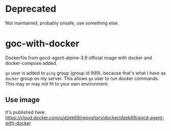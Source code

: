 # Deprecated

Not maintained, probably unsafe, use something else.

# goc-with-docker

Dockerfile from gocd-agent-alpine-3.9 official image with docker and docker-compose added.

`go` user is added to `ping` group (group id 999), because that's what I have as `docker` group on my server.
This allows `go` user to run docker commands.
This may or may not fit to your own environment. 

## Use image

It's published here:
https://cloud.docker.com/u/dzek69/repository/docker/dzek69/gocd-agent-with-docker
